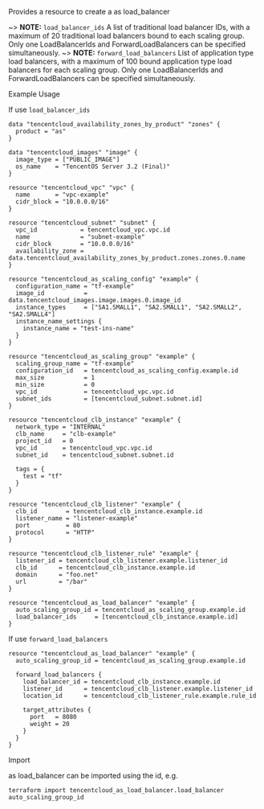 Provides a resource to create a as load_balancer

~> **NOTE:** `load_balancer_ids` A list of traditional load balancer IDs, with a maximum of 20 traditional load balancers bound to each scaling group. Only one LoadBalancerIds and ForwardLoadBalancers can be specified simultaneously.
~> **NOTE:** `forward_load_balancers` List of application type load balancers, with a maximum of 100 bound application type load balancers for each scaling group. Only one LoadBalancerIds and ForwardLoadBalancers can be specified simultaneously.

Example Usage

If use `load_balancer_ids`

```hcl
data "tencentcloud_availability_zones_by_product" "zones" {
  product = "as"
}

data "tencentcloud_images" "image" {
  image_type = ["PUBLIC_IMAGE"]
  os_name    = "TencentOS Server 3.2 (Final)"
}

resource "tencentcloud_vpc" "vpc" {
  name       = "vpc-example"
  cidr_block = "10.0.0.0/16"
}

resource "tencentcloud_subnet" "subnet" {
  vpc_id            = tencentcloud_vpc.vpc.id
  name              = "subnet-example"
  cidr_block        = "10.0.0.0/16"
  availability_zone = data.tencentcloud_availability_zones_by_product.zones.zones.0.name
}

resource "tencentcloud_as_scaling_config" "example" {
  configuration_name = "tf-example"
  image_id           = data.tencentcloud_images.image.images.0.image_id
  instance_types     = ["SA1.SMALL1", "SA2.SMALL1", "SA2.SMALL2", "SA2.SMALL4"]
  instance_name_settings {
    instance_name = "test-ins-name"
  }
}

resource "tencentcloud_as_scaling_group" "example" {
  scaling_group_name = "tf-example"
  configuration_id   = tencentcloud_as_scaling_config.example.id
  max_size           = 1
  min_size           = 0
  vpc_id             = tencentcloud_vpc.vpc.id
  subnet_ids         = [tencentcloud_subnet.subnet.id]
}

resource "tencentcloud_clb_instance" "example" {
  network_type = "INTERNAL"
  clb_name     = "clb-example"
  project_id   = 0
  vpc_id       = tencentcloud_vpc.vpc.id
  subnet_id    = tencentcloud_subnet.subnet.id

  tags = {
    test = "tf"
  }
}

resource "tencentcloud_clb_listener" "example" {
  clb_id        = tencentcloud_clb_instance.example.id
  listener_name = "listener-example"
  port          = 80
  protocol      = "HTTP"
}

resource "tencentcloud_clb_listener_rule" "example" {
  listener_id = tencentcloud_clb_listener.example.listener_id
  clb_id      = tencentcloud_clb_instance.example.id
  domain      = "foo.net"
  url         = "/bar"
}

resource "tencentcloud_as_load_balancer" "example" {
  auto_scaling_group_id = tencentcloud_as_scaling_group.example.id
  load_balancer_ids     = [tencentcloud_clb_instance.example.id]
}
```

If use `forward_load_balancers`

```hcl
resource "tencentcloud_as_load_balancer" "example" {
  auto_scaling_group_id = tencentcloud_as_scaling_group.example.id

  forward_load_balancers {
    load_balancer_id = tencentcloud_clb_instance.example.id
    listener_id      = tencentcloud_clb_listener.example.listener_id
    location_id      = tencentcloud_clb_listener_rule.example.rule_id

    target_attributes {
      port   = 8080
      weight = 20
    }
  }
}
```

Import

as load_balancer can be imported using the id, e.g.

```
terraform import tencentcloud_as_load_balancer.load_balancer auto_scaling_group_id
```
